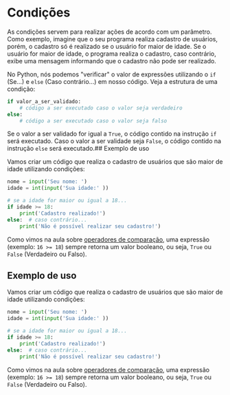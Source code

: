 # Condições

As condições servem para realizar ações de acordo com um parâmetro. Como exemplo, imagine que o seu programa realiza cadastro de usuários, porém, o cadastro só é realizado se o usuário for maior de idade. Se o usuário for maior de idade, o programa realiza o cadastro, caso contrário, exibe uma mensagem informando que o cadastro não pode ser realizado.

No Python, nós podemos "verificar" o valor de expressões utilizando o `if` (Se...) e `else` (Caso contrário...) em nosso código. Veja a estrutura de uma condição:

```python
if valor_a_ser_validado:
    # código a ser executado caso o valor seja verdadeiro
else:
    # código a ser executado caso o valor seja falso
```

Se o valor a ser validado for igual a `True`, o código contido na instrução `if` será executado. Caso o valor a ser validade seja `False`, o código contido na instrução `else` será executado.## Exemplo de uso

Vamos criar um código que realiza o cadastro de usuários que são maior de idade utilizando condições:

```python
nome = input('Seu nome: ')
idade = int(input('Sua idade:' ))

# se a idade for maior ou igual a 18...
if idade >= 18:
    print('Cadastro realizado!')
else:  # caso contrário...
    print('Não é possível realizar seu cadastro!')
```

Como vimos na aula sobre [operadores de comparação](https://github.com/jaedsonpys/curso-basico-python/tree/master/operadores-de-comparacao), uma expressão (exemplo: `16 >= 18`) sempre retorna um valor booleano, ou seja, `True` ou `False` (Verdadeiro ou Falso).

## Exemplo de uso

Vamos criar um código que realiza o cadastro de usuários que são maior de idade utilizando condições:

```python
nome = input('Seu nome: ')
idade = int(input('Sua idade:' ))

# se a idade for maior ou igual a 18...
if idade >= 18:
    print('Cadastro realizado!')
else:  # caso contrário...
    print('Não é possível realizar seu cadastro!')
```

Como vimos na aula sobre [operadores de comparação](https://github.com/jaedsonpys/curso-basico-python/tree/master/operadores-de-comparacao), uma expressão (exemplo: `16 >= 18`) sempre retorna um valor booleano, ou seja, `True` ou `False` (Verdadeiro ou Falso).